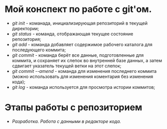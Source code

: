 # Мой конспект по работе с git'ом.

* *git init* - команада, инициализирующая репозиторий в текущей директории;
* *git status* - команда, отображающая текущее состояние репозитория;
* *git add* -  команда добавляет содержимое рабочего каталога для последующего коммита;
* *git commit* - команда берёт все данные, подготовленные для коммита, и сохраняет их слепок во внутренней базе данных, а затем сдвигает указатель текущей ветки на этот слепок;
* *git commit --amend* - команда для изменения последнего коммита (можно использовать для изменения коментария без изменения кода); 
* *git log* - команда используется для просмотра истории коммитов; 

# Этапы работы с репозиторием
* *Разработка. Работа с данными в редакторе кода.*